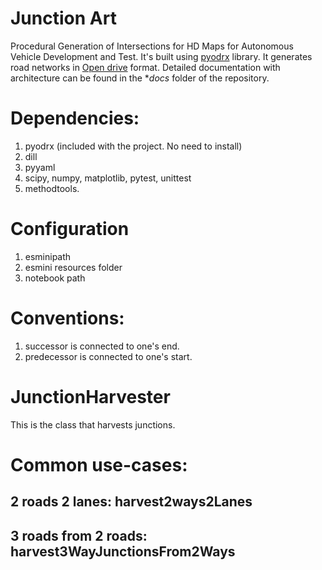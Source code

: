 # Junction Art
Procedural Generation of Intersections for HD Maps for Autonomous Vehicle Development and Test. It's built using [pyodrx](https://github.com/pyoscx/pyodrx) library. It generates road networks in [Open drive](https://www.asam.net/standards/detail/opendrive/) format. Detailed documentation with architecture can be found in the **docs* folder of the repository.

# Dependencies:

1. pyodrx (included with the project. No need to install)
2. dill
3. pyyaml
4. scipy, numpy, matplotlib, pytest, unittest
5. methodtools.

# Configuration

1. esminipath
2. esmini resources folder
3. notebook path


# Conventions:

1. successor is connected to one's end.
2. predecessor is connected to one's start.

# JunctionHarvester
This is the class that harvests junctions. 

# Common use-cases:

## 2 roads 2 lanes: harvest2ways2Lanes

## 3 roads from 2 roads: harvest3WayJunctionsFrom2Ways


